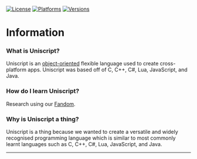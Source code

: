 [![License](https://img.shields.io/badge/License-Apache-red.svg)](https://github.com/xyzdeskorg/uniscript/blob/master/LICENSE)
[![Platforms](https://img.shields.io/badge/platform-Windows%20|%20Linux%20|%20OSX-lightgrey)](https://github.com/xyzdeskorg/uniscript/blob/master/PLATFORMS)
[![Versions](https://img.shields.io/static/v1?label=Version&message=3.9.18.8&color=%3CCOLOR%3E)](https://github.com/xyzdeskorg/uniscript/blob/master/VERSION)

<!--
 ! 
-->

<h1>Information</h1>

<h3>What is Uniscript?</h3>
<p>Uniscript is an <a href="https://en.wikipedia.org/wiki/Object-oriented_programming">object-oriented</a> flexible language used to create cross-platform apps. Uniscript was based off of C, C++, C#, Lua, JavaScript, and Java.</p>

<h3>How do I learn Uniscript?</h3>
<p>Research using our <a href="https://uniscript.fandom.com">Fandom</a>. </p>

<h3>Why is Uniscript a thing?</h3>
<p>Uniscript is a thing because we wanted to create a versatile and widely recognised programming language which is similar to most commonly learnt languages such as C, C++, C#, Lua, JavaScript, and Java.</p>
 
***





  

